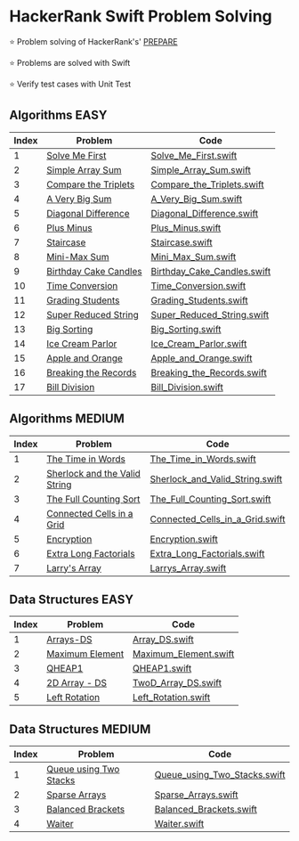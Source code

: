 # HackerRank Swift Problem Solving

⭐️ Problem solving of HackerRank's' [PREPARE](https://www.hackerrank.com/dashboard)

⭐️ Problems are solved with Swift

⭐️ Verify test cases with Unit Test


## Algorithms EASY
| Index | Problem | Code |
| --- | --- | --- |
| 1 | [Solve Me First](https://www.hackerrank.com/challenges/solve-me-first) | [Solve_Me_First.swift](HackerRank_Swift/HackerRank_Swift/Algorithms/Easy/Solve_Me_First.swift) |
| 2 | [Simple Array Sum](https://www.hackerrank.com/challenges/simple-array-sum) | [Simple_Array_Sum.swift](HackerRank_Swift/HackerRank_Swift/Algorithms/Easy/Simple_Array_Sum.swift) |
| 3 | [Compare the Triplets](https://www.hackerrank.com/challenges/compare-the-triplets) | [Compare_the_Triplets.swift](HackerRank_Swift/HackerRank_Swift/Algorithms/Easy/Compare_the_Triplets.swift) |
| 4 | [A Very Big Sum](https://www.hackerrank.com/challenges/a-very-big-sum) | [A_Very_Big_Sum.swift](HackerRank_Swift/HackerRank_Swift/Algorithms/Easy/A_Very_Big_Sum.swift) |
| 5 | [Diagonal Difference](https://www.hackerrank.com/challenges/diagonal-difference) | [Diagonal_Difference.swift](HackerRank_Swift/HackerRank_Swift/Algorithms/Easy/Diagonal_Difference.swift) |
| 6 | [Plus Minus](https://www.hackerrank.com/challenges/plus-minus) | [Plus_Minus.swift](HackerRank_Swift/HackerRank_Swift/Algorithms/Easy/Plus_Minus.swift) |
| 7 | [Staircase](https://www.hackerrank.com/challenges/staircase) | [Staircase.swift](HackerRank_Swift/HackerRank_Swift/Algorithms/Easy/Staircase.swift) |
| 8 | [Mini-Max Sum](https://www.hackerrank.com/challenges/mini-max-sum) | [Mini_Max_Sum.swift](HackerRank_Swift/HackerRank_Swift/Algorithms/Easy/Mini_Max_Sum.swift) |
| 9 | [Birthday Cake Candles](https://www.hackerrank.com/challenges/birthday-cake-candles) | [Birthday_Cake_Candles.swift](HackerRank_Swift/HackerRank_Swift/Algorithms/Easy/Birthday_Cake_Candles.swift) |
| 10 | [Time Conversion](https://www.hackerrank.com/challenges/time-conversion) | [Time_Conversion.swift](HackerRank_Swift/HackerRank_Swift/Algorithms/Easy/Time_Conversion.swift) |
| 11 | [Grading Students](https://www.hackerrank.com/challenges/grading) | [Grading_Students.swift](HackerRank_Swift/HackerRank_Swift/Algorithms/Easy/Grading_Students.swift) |
| 12 | [Super Reduced String](https://www.hackerrank.com/challenges/reduced-string) | [Super_Reduced_String.swift](HackerRank_Swift/HackerRank_Swift/Algorithms/Easy/Super_Reduced_String.swift) |
| 13 | [Big Sorting](https://www.hackerrank.com/challenges/big-sorting) | [Big_Sorting.swift](HackerRank_Swift/HackerRank_Swift/Algorithms/Easy/Big_Sorting.swift) |
| 14 | [Ice Cream Parlor](https://www.hackerrank.com/challenges/icecream-parlor) | [Ice_Cream_Parlor.swift](HackerRank_Swift/HackerRank_Swift/Algorithms/Easy/Ice_Cream_Parlor.swift) |
| 15 | [Apple and Orange](https://www.hackerrank.com/challenges/apple-and-orange) | [Apple_and_Orange.swift](HackerRank_Swift/HackerRank_Swift/Algorithms/Easy/Apple_and_Orange.swift) |
| 16 | [Breaking the Records](https://www.hackerrank.com/challenges/breaking-best-and-worst-records) | [Breaking_the_Records.swift](HackerRank_Swift/HackerRank_Swift/Algorithms/Easy/Breaking_the_Records.swift) |
| 17 | [Bill Division](https://www.hackerrank.com/challenges/bon-appetit) | [Bill_Division.swift](HackerRank_Swift/HackerRank_Swift/Algorithms/Easy/Bill_Division.swift) |


## Algorithms MEDIUM
| Index | Problem | Code |
| --- | --- | --- |
| 1 | [The Time in Words](https://www.hackerrank.com/challenges/the-time-in-words) | [The_Time_in_Words.swift](HackerRank_Swift/HackerRank_Swift/Algorithms/Medium/The_Time_in_Words.swift) |
| 2 | [Sherlock and the Valid String](https://www.hackerrank.com/challenges/sherlock-and-valid-string) | [Sherlock_and_Valid_String.swift](HackerRank_Swift/HackerRank_Swift/Algorithms/Medium/Sherlock_and_Valid_String.swift) |
| 3 | [The Full Counting Sort](https://www.hackerrank.com/challenges/countingsort4) | [The_Full_Counting_Sort.swift](HackerRank_Swift/HackerRank_Swift/Algorithms/Medium/The_Full_Counting_Sort.swift) |
| 4 | [Connected Cells in a Grid](https://www.hackerrank.com/challenges/connected-cell-in-a-grid) | [Connected_Cells_in_a_Grid.swift](HackerRank_Swift/HackerRank_Swift/Algorithms/Medium/Connected_Cells_in_a_Grid.swift) |
| 5 | [Encryption](https://www.hackerrank.com/challenges/encryption) | [Encryption.swift](HackerRank_Swift/HackerRank_Swift/Algorithms/Medium/Encryption.swift) |
| 6 | [Extra Long Factorials](https://www.hackerrank.com/challenges/extra-long-factorials) | [Extra_Long_Factorials.swift](HackerRank_Swift/HackerRank_Swift/Algorithms/Medium/Extra_Long_Factorials.swift) |
| 7 | [Larry's Array](https://www.hackerrank.com/challenges/larrys-array) | [Larrys_Array.swift](HackerRank_Swift/HackerRank_Swift/Algorithms/Medium/Larrys_Array.swift) |


## Data Structures EASY
| Index | Problem | Code |
| --- | --- | --- |
| 1 | [Arrays-DS](https://www.hackerrank.com/challenges/arrays-ds) | [Array_DS.swift](HackerRank_Swift/HackerRank_Swift/Data_Structures/Easy/Array_DS.swift) |
| 2 | [Maximum Element](https://www.hackerrank.com/challenges/maximum-element) | [Maximum_Element.swift](HackerRank_Swift/HackerRank_Swift/Data_Structures/Easy/Maximum_Element.swift) |
| 3 | [QHEAP1](https://www.hackerrank.com/challenges/qheap1) | [QHEAP1.swift](HackerRank_Swift/HackerRank_Swift/Data_Structures/Easy/QHEAP1.swift) |
| 4 | [2D Array - DS](https://www.hackerrank.com/challenges/2d-array) | [TwoD_Array_DS.swift](HackerRank_Swift/HackerRank_Swift/Data_Structures/Easy/TwoD_Array_DS.swift) |
| 5 | [Left Rotation](https://www.hackerrank.com/challenges/array-left-rotation) | [Left_Rotation.swift](HackerRank_Swift/HackerRank_Swift/Data_Structures/Easy/Left_Rotation.swift) |


## Data Structures MEDIUM
| Index | Problem | Code |
| --- | --- | --- |
| 1 | [Queue using Two Stacks](https://www.hackerrank.com/challenges/queue-using-two-stacks) | [Queue_using_Two_Stacks.swift](HackerRank_Swift/HackerRank_Swift/Data_Structures/Medium/Queue_using_Two_Stacks.swift) |
| 2 | [Sparse Arrays](https://www.hackerrank.com/challenges/sparse-arrays) | [Sparse_Arrays.swift](HackerRank_Swift/HackerRank_Swift/Data_Structures/Medium/Sparse_Arrays.swift) |
| 3 | [Balanced Brackets](https://www.hackerrank.com/challenges/balanced-brackets) | [Balanced_Brackets.swift](HackerRank_Swift/HackerRank_Swift/Data_Structures/Medium/Balanced_Brackets.swift) |
| 4 | [Waiter](https://www.hackerrank.com/challenges/waiter) | [Waiter.swift](HackerRank_Swift/HackerRank_Swift/Data_Structures/Medium/Waiter.swift) |
